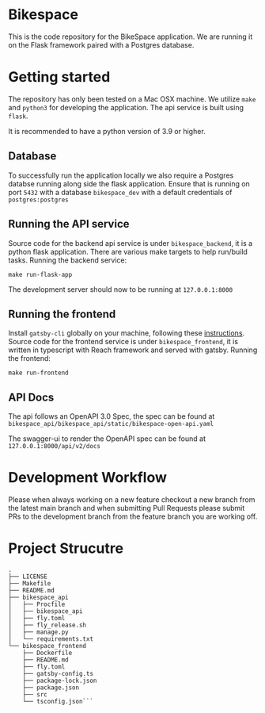 # Bikespace 

This is the code repository for the BikeSpace application. We are running it on the Flask framework paired with a Postgres database.

# Getting started

The repository has only been tested on a Mac OSX machine. We utilize `make` and `python3` for developing the application.
The api service is built using `flask`.

It is recommended to have a python version of 3.9 or higher.

## Database

To successfully run the application locally we also require a Postgres databse running along side the flask application.
Ensure that is running on port `5432` with a database `bikespace_dev` with a default credentials of `postgres:postgres`

## Running the API service

Source code for the backend api service is under `bikespace_backend`, it is a python flask application.
There are various make targets to help run/build tasks.
Running the backend service:
```shell
make run-flask-app
```
The development server should now to be running at `127.0.0.1:8000`

## Running the frontend
Install `gatsby-cli` globally on your machine, following these [instructions](https://www.gatsbyjs.com/docs/tutorial/part-0/#gatsby-cli).
Source code for the frontend service is under `bikespace_frontend`, it is written in typescript with Reach framework and served with gatsby.
Running the frontend:
```shell
make run-frontend
```

## API Docs

The api follows an OpenAPI 3.0 Spec, the spec can be found at `bikespace_api/bikespace_api/static/bikespace-open-api.yaml`

The swagger-ui to render the OpenAPI spec can be found at `127.0.0.1:8000/api/v2/docs`

# Development Workflow

Please when always working on a new feature checkout a new branch from the latest main branch and when submitting Pull Requests please submit PRs to the development branch from the feature branch you are working off.

# Project Strucutre

```
.
├── LICENSE
├── Makefile
├── README.md
├── bikespace_api
│   ├── Procfile
│   ├── bikespace_api
│   ├── fly.toml
│   ├── fly_release.sh
│   ├── manage.py
│   └── requirements.txt
└── bikespace_frontend
    ├── Dockerfile
    ├── README.md
    ├── fly.toml
    ├── gatsby-config.ts
    ├── package-lock.json
    ├── package.json
    ├── src
    └── tsconfig.json```
